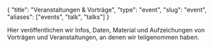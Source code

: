 {
    "title": "Veranstaltungen & Vorträge",
    "type": "event",
    "slug": "event",
    "aliases": ["events", "talk", "talks"]
}

Hier veröffentlichen wir Infos, Daten, Material und Aufzeichungen von Vorträgen und Veranstaltungen, an denen wir teilgenommen haben.
